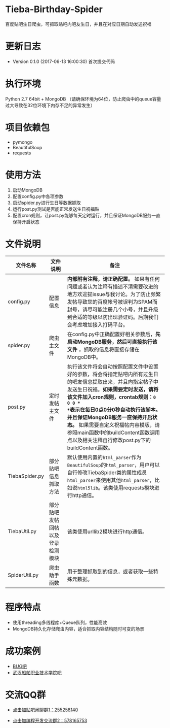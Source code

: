 # Tieba-Birthday-Spider
百度贴吧生日爬虫，可抓取贴吧内吧友生日，并且在对应日期自动发送祝福

# 更新日志
- Version 0.1.0 (2017-06-13 16:00:30) 首次提交代码

# 执行环境
Python 2.7 64bit + MongoDB （请确保环境为64位，防止爬虫中的queue容量过大导致在32位环境下内存不足的异常发生）

# 项目依赖包
- pymongo
- BeautifulSoup
- requests

# 使用方法

 1. 启动MongoDB
 2. 配置config.py中各项参数
 3. 启动spider.py进行生日等数据抓取
 4. 运行post.py测试是否能正常发送生日祝福贴
 5. 配置cron规则，让post.py能够每天定时运行，并且保证MongoDB服务一直保持开启状态

# 文件说明

| 文件名称       | 文件说明                         | 备注                                                                                                                                                                                                                                                                                                                                                                                                                     |
| -------------- | -------------------------------- | ------------------------------------------------------------------------------------------------------------------------------------------------------------------------------------------------------------------------------------------------------------------------------------------------------------------------------------------------------------------------------------------------------------------------ |
| config.py      | 配置信息                         | <strong>内部附有注释，请正确配置。</strong> 如果有任何问题或者认为注释有描述不清需要改进的地方欢迎提issue与我讨论。为了防止频繁发帖导致您的百度帐号被误判为SPAM而封号，请尽可能注册几个小号，并且升级到合适的等级以防出现验证码。后期我们会考虑增加接入打码平台。                                                                                                                                                        |
| spider.py      | 爬虫主文件                       | 在config.py中正确配置好相关参数后，<strong>先启动MongoDB服务，然后可直接执行该文件</strong> ，抓取的信息将直接存储在MongoDB中。                                                                                                                                                                                                                                                                                          |
| post.py        | 定时发帖主文件                   | 执行该文件将会自动按照配置文件中设置好的参数，将会将指定贴吧内所有过生日的吧友信息提取出来，并且向指定帖子中发送生日祝福。<strong>如果需要定时发送，请将该文件加入cron规则，crontab规则：<code>0 0 0 * *</code>表示在每日0点0分0秒自动执行该脚本。并且保证MongoDB服务一直保持开启状态。</strong> 如果需要自定义祝福帖内容模版，请参照main函数中的buildContent函数调用点以及相关注释自行修改post.py下的buildContent函数。 |
| TiebaSpider.py | 部分贴吧信息抓取方法             | 默认使用内置的<code>html_parser</code>作为<code>BeautifulSoup</code>的<code>html_parser</code>，用户可以自行修改TiebaSpider类的属性成员<code>html_parser</code>来使用其他<code>html_parser</code>，比如说<code>html5lib</code>。该类使用requests模块进行http通信。                                                                                                                                                       |
| TiebaUtil.py   | 部分贴吧发帖回帖以及登录检测模块 | 该类使用urllib2模块进行http通信。                                                                                                                                                                                                                                                                                                                                                                                        |
| SpiderUtil.py  | 爬虫助手函数                     | 用于整理抓取到的信息，或者获取一些特殊元数据。                                                                                                                                                                                                                                                                                                                                                                           |

<!--- config.py 配置信息。**内部附有注释，请正确配置。** 如果有任何问题或者认为注释有描述不清需要改进的地方欢迎提issue与我讨论。-->
<!--- spider.py：爬虫主文件，在config.py中正确配置好相关参数后，**先启动MongoDB服务，然后可直接执行该文件** ，抓取的信息将直接存储在MongoDB中。-->
<!--- post.py：定时发帖主文件。执行该文件将会自动按照配置文件中设置好的参数，将会将指定贴吧内所有过生日的吧友信息提取出来，并且向指定帖子中发送生日祝福。**如果需要定时发送，请将该文件加入cron规则，crontab规则：`0 0 0 * *`表示在每日0点0分0秒自动执行该脚本。并且保证MongoDB服务一直保持开启状态。** 如果需要自定义祝福帖内容模版，请参照main函数中的buildContent函数调用点以及相关注释自行修改post.py下的buildContent函数。-->
<!--- TiebaSpider.py：部分贴吧信息抓取方法。默认使用内置的`html_parser`作为`BeautifulSoup`的`html_parser`，用户可以自行修改TiebaSpider类的属性成员`html_parser`来使用其他`html_parser`，比如说`html5lib`等。该类使用requests第三方模块进行http通信。-->
<!--- TiebaUtil.py：部分贴吧发帖回帖以及登录检测模块。该类使用urllib2模块进行http通信。-->
<!--- SpiderUtil.py：爬虫助手函数，用于整理抓取到的信息，或者获取一些特殊元数据。-->

# 程序特点
- 使用threading多线程库+Queue队列，性能高效
- MongoDB持久化存储爬虫内容，适合抓取内容结构随时可变的场景

# 成功案例
- [BUG吧][1]
- [武汉船舶职业技术学院吧][2]

# 交流QQ群
- [点击加贴吧闲聊群1：255258140][3]
- [点击加编程开发交流群2：578165753][4]


  [1]: https://tieba.baidu.com/p/3999225388
  [2]: https://tieba.baidu.com/p/4013743860
  [3]: https://jq.qq.com/?_wv=1027&k=4AO35rV
  [4]: https://jq.qq.com/?_wv=1027&k=4AO3qTM